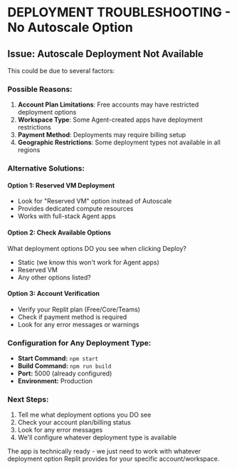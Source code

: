 # DEPLOYMENT TROUBLESHOOTING - No Autoscale Option

## Issue: Autoscale Deployment Not Available

This could be due to several factors:

### Possible Reasons:
1. **Account Plan Limitations**: Free accounts may have restricted deployment options
2. **Workspace Type**: Some Agent-created apps have deployment restrictions
3. **Payment Method**: Deployments may require billing setup
4. **Geographic Restrictions**: Some deployment types not available in all regions

### Alternative Solutions:

#### Option 1: Reserved VM Deployment
- Look for "Reserved VM" option instead of Autoscale
- Provides dedicated compute resources
- Works with full-stack Agent apps

#### Option 2: Check Available Options
What deployment options DO you see when clicking Deploy?
- Static (we know this won't work for Agent apps)
- Reserved VM
- Any other options listed?

#### Option 3: Account Verification
- Verify your Replit plan (Free/Core/Teams)
- Check if payment method is required
- Look for any error messages or warnings

### Configuration for Any Deployment Type:
- **Start Command:** `npm start`
- **Build Command:** `npm run build`
- **Port:** 5000 (already configured)
- **Environment:** Production

### Next Steps:
1. Tell me what deployment options you DO see
2. Check your account plan/billing status
3. Look for any error messages
4. We'll configure whatever deployment type is available

The app is technically ready - we just need to work with whatever deployment option Replit provides for your specific account/workspace.